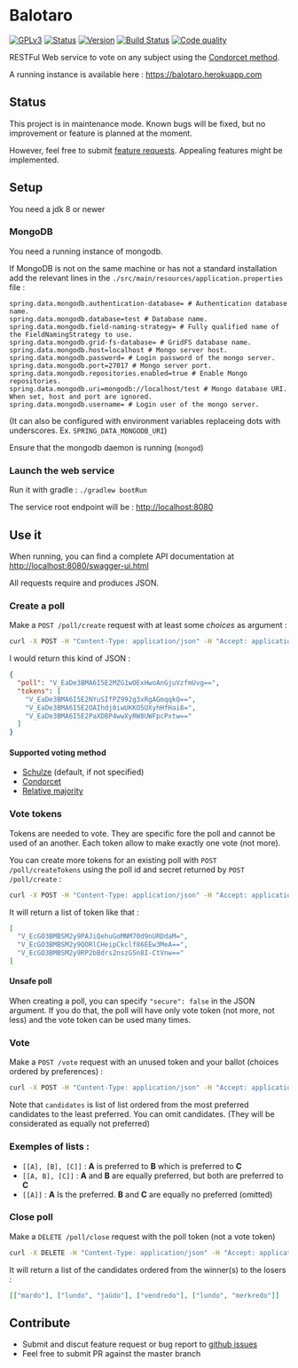 # Balotaro
[![GPLv3](https://img.shields.io/badge/license-GPL--3.0-blue.svg)](LICENSE)
[![Status](https://img.shields.io/badge/status-maintenance-yellowgreen.svg)](https://gist.githubusercontent.com/jcornaz/46736c3d1f21b4c929bd97549b7406b2/raw/ProjectStatusFlow)
[![Version](https://img.shields.io/github/release/jcornaz/balotaro.svg)](https://github.com/jcornaz/balotaro/releases)
[![Build Status](https://travis-ci.org/jcornaz/balotaro.svg?branch=master)](https://travis-ci.org/jcornaz/balotaro)
[![Code quality](https://codebeat.co/badges/39f258b1-26dc-47f8-86d6-b4d2d91e7060)](https://codebeat.co/projects/github-com-jcornaz-balotaro-master)

RESTFul Web service to vote on any subject using the [Condorcet method](https://en.wikipedia.org/wiki/Condorcet_method).

A running instance is available here : <https://balotaro.herokuapp.com>

## Status
This project is in maintenance mode. Known bugs will be fixed, but no improvement or feature is planned at the moment.

However, feel free to submit [feature requests](https://github.com/jcornaz/balotaro/issues/new). Appealing features might be implemented.

## Setup
You need a jdk 8 or newer

### MongoDB
You need a running instance of mongodb.

If MongoDB is not on the same machine or has not a standard installation add the relevant lines in the `./src/main/resources/application.properties` file :
```properties
spring.data.mongodb.authentication-database= # Authentication database name.
spring.data.mongodb.database=test # Database name.
spring.data.mongodb.field-naming-strategy= # Fully qualified name of the FieldNamingStrategy to use.
spring.data.mongodb.grid-fs-database= # GridFS database name.
spring.data.mongodb.host=localhost # Mongo server host.
spring.data.mongodb.password= # Login password of the mongo server.
spring.data.mongodb.port=27017 # Mongo server port.
spring.data.mongodb.repositories.enabled=true # Enable Mongo repositories.
spring.data.mongodb.uri=mongodb://localhost/test # Mongo database URI. When set, host and port are ignored.
spring.data.mongodb.username= # Login user of the mongo server.
```
(It can also be configured with environment variables replaceing dots with underscores. Ex. `SPRING_DATA_MONGODB_URI`)

Ensure that the mongodb daemon is running (`mongod`)

### Launch the web service
Run it with gradle : `./gradlew bootRun`

The service root endpoint will be : [http://localhost:8080](http://localhost:8080)

## Use it
When running, you can find a complete API documentation at [http://localhost:8080/swagger-ui.html](http://localhost:8080/swagger-ui.html)

All requests require and produces JSON.

### Create a poll
Make a `POST /poll/create` request with at least some *choices* as argument :
```bash
curl -X POST -H "Content-Type: application/json" -H "Accept: application/json" -d "{ \"candidates\": [\"lundo\", \"mardo\", \"merkredo\", \"ĵaŭdo\", \"vendredo\" }, \"method\": \"schulze\" }" "http://localhost:8080/poll/create"
```

I would return this kind of JSON : 
```json
{
  "poll": "V_EaDe3BMA6I5E2MZG1wOExHwoAnGjuVzfmUvg==",
  "tokens": [
    "V_EaDe3BMA6I5E2NYuSIfPZ992g3xRgAGmqqkQ==",
    "V_EaDe3BMA6I5E2OAIhdj0iwUKKO5UXyhHfHai8=",
    "V_EaDe3BMA6I5E2PaXDBP4wwXyRW8UWFpcPxtw=="
  ]
}
```

#### Supported voting method
* [Schulze](https://en.wikipedia.org/wiki/Schulze_method) (default, if not specified)
* [Condorcet](https://en.wikipedia.org/wiki/Condorcet_method)
* [Relative majority](https://en.wikipedia.org/wiki/Plurality_(voting)#Majority_versus_plurality)

### Vote tokens
Tokens are needed to vote. They are specific fore the poll and cannot be used of an another. Each token allow to make exactly one vote (not more).

You can create more tokens for an existing poll with `POST /poll/createTokens` using the poll id and secret returned by `POST /poll/create` :
```bash
curl -X POST -H "Content-Type: application/json" -H "Accept: application/json" -d "{ \"poll\": \"V_EaDe3BMA6I5E2MZG1wOExHwoAnGjuVzfmUvg==\" }" "http://localhost:8080/poll/createTokens"
```

It will return a list of token like that :
```json
[
  "V_EcGO3BMBSM2y9PAJiQehuGoMNM70d9nURDdaM=",
  "V_EcGO3BMBSM2y9QORlCHeipCkclf86EEw3MeA==",
  "V_EcGO3BMBSM2y9RP2bBdrs2nszGSn8I-CtVnw=="
]
```

#### Unsafe poll
When creating a poll, you can specify `"secure": false` in the JSON argument. If you do that, the poll will have only vote token (not more, not less) and the vote token can be used many times.

### Vote
Make a `POST /vote` request with an unused token and your ballot (choices ordered by preferences) :
```bash
curl -X POST -H "Content-Type: application/json" -H "Accept: application/json" -d "{ \"candidates\": [[\"mardo\"], [\"lundo\", \"ĵaŭdo\"], [\"vendredo\"]], \"token\": \"V_EcGO3BMBSM2y9RP2bBdrs2nszGSn8I-CtVnw==\" }" "http://localhost:8080/vote/"
```

Note that `candidates` is list of list ordered from the most preferred candidates to the least preferred.
You can omit candidates. (They will be considerated as equally not preferred)

### Exemples of lists :
* `[[A], [B], [C]]` :  **A** is preferred to **B** which is preferred to **C**
* `[[A, B], [C]]` : **A** and **B** are equally preferred, but both are preferred to **C**
* `[[A]]` : **A** Is the preferred. **B** and **C** are equally no preferred (omitted)

### Close poll
Make a `DELETE /poll/close` request with the poll token (not a vote token)
```bash
curl -X DELETE -H "Content-Type: application/json" -H "Accept: application/json" -d "{ \"poll\": \"DFfyef3EGHwMjJjGAwCFv9QQujqd6rCUFw9vmc7-\" }"     "http://localhost:8080/poll/close"
```

It will return a list of the candidates ordered from the winner(s) to the losers :
```json
[["mardo"], ["lundo", "ĵaŭdo"], ["vendredo"], ["lundo", "merkredo"]]
```

## Contribute
* Submit and discut feature request or bug report to [github issues](https://github.com/jcornaz/balotaro/issues)
* Feel free to submit PR against the master branch
